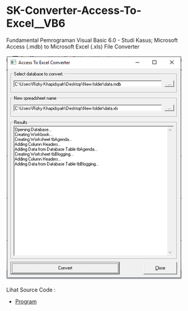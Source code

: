 # SK-Converter-Access-To-Excel__VB6
Fundamental Pemrograman Visual Basic 6.0 - Studi Kasus; Microsoft Access (.mdb) to Microsoft Excel (.xls) File Converter<br><br>
<img src="https://github.com/RizkyKhapidsyah/SK-Converter-Access-To-Excel__VB6/blob/main/result/001.PNG"><br><br>
Lihat Source Code : <br>
- <a href="https://github.com/RizkyKhapidsyah/SK-Converter-Access-To-Excel__VB6/blob/main/frmMain.frm">Program</a>
